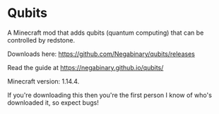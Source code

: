# Qubits

A Minecraft mod that adds qubits (quantum computing) that can be controlled by redstone.

Downloads here: https://github.com/Negabinary/qubits/releases

Read the guide at https://negabinary.github.io/qubits/

Minecraft version: 1.14.4.

If you're downloading this then you're the first person I know of who's downloaded it, so expect bugs!